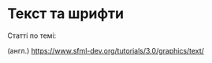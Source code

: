 

# Текст та шрифти

Статті по темі:

(англ.) https://www.sfml-dev.org/tutorials/3.0/graphics/text/
